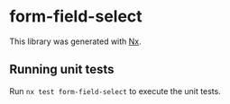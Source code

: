 # form-field-select

This library was generated with [Nx](https://nx.dev).

## Running unit tests

Run `nx test form-field-select` to execute the unit tests.

